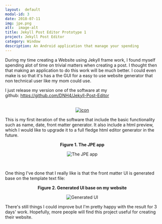 ```yaml
---
layout:  default
modal-id: 3
date: 2018-07-11
img: jpe.png
alt:  image-alt
title: Jekyll Post Editor Prototype 1
project: Jekyll Post Editor
category: Window
description: An Android application that manage your spending
---
```


<p>During my time creating a Website using Jekyll frame work, I found myself spending alot of time on trivial matters when creating a post. I thought then that making an application to do this work will be much better. I could even make is so that it's has a the GUI for a easy to use website generator that non technical user like my mom could use.</p>
<p>I just release my version one of the software at my github:&nbsp;<a href="https://github.com/DNH4/Jekyll-Post-Editor">https://github.com/DNH4/Jekyll-Post-Editor</a></p>

<p align="center"><br /><a href="https://github.com/DNH4/Jekyll-Post-Editor" target="_blank"><img src="{{site.url}}\img\post\project\jpe\post_1\jpe_icon.png" alt="icon" /></a></p>

<p style="text-align: left;">This is my first iteration of the software that include the basic functionality such as name, date, front matter generator. It also include a html preview, which I would like to upgrade it to a full fledge html editor generator in the future.</p>
<p align="center"><strong>Figure 1. The JPE app</strong></p>
<p align="center"><img src="{{site.url}}\img\post\project\jpe\post_1\JPE_after_load_post.PNG" alt="The JPE app"></p>
<p style="text-align: left;">&nbsp;</p>
<p style="text-align: left;">One thing I've done that I really like is that the front matter UI is generated base on the template text file:</p>
<p align="center"><strong>Figure 2. Generated UI base on my website</strong></p>
<p align="center"><img src="{{site.url}}\img\post\project\jpe\post_1\JPE_different_template.PNG" alt="Generated UI"></p>
<p style="text-align: left;">There's still things I could improve but I'm pretty happy with the result for 3 days' work. Hopefully, more people will find this project useful for creating their website.</p>